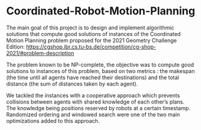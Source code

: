 # Coordinated-Robot-Motion-Planning
The main goal of this project is to design and implement algorithmic solutions that compute good solutions of instances of the Coordinated Motion Planning problem proposed for the 2021 Geometry Challenge Edition: https://cgshop.ibr.cs.tu-bs.de/competition/cg-shop-2021/#problem-description

The problem known to be NP-complete, the objective was to compute good solutions to instances of this problem, based on two metrics : the makespan (the time until all agents have reached their destinations) and the total distance (the sum of distances taken by each agent).

We tackled the instances with a cooperative approach which prevents collisions between agents with shared knowledge of each other’s plans. The knowledge being positions reserved by robots at a certain timestamp. Randomized ordering and windowed search were one of the two main optimizations added to this approach.

